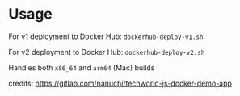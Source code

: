 # Usage

For v1 deployment to Docker Hub: `dockerhub-deploy-v1.sh`

For v2 deployment to Docker Hub: `dockerhub-deploy-v2.sh`

Handles both `x86_64` and `arm64` (Mac) builds

credits: https://gitlab.com/nanuchi/techworld-js-docker-demo-app